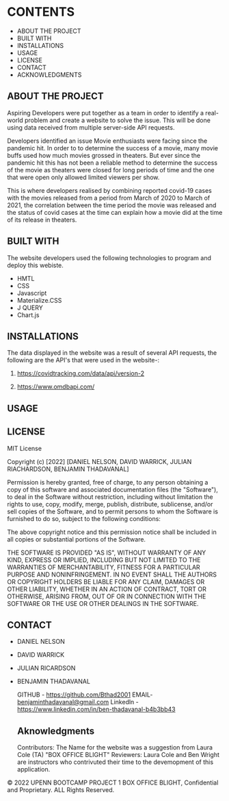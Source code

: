 # CONTENTS

* ABOUT THE PROJECT
* BUILT WITH 
* INSTALLATIONS
* USAGE
* LICENSE 
* CONTACT 
* ACKNOWLEDGMENTS


## ABOUT THE PROJECT
Aspiring Developers were put together as a team in order to identify a real-world problem and create a website to solve the issue. This will be done using data received from multiple server-side API requests. 

Developers identified an issue Movie enthusiasts were facing since the pandemic hit. In order to to determine the success of a movie, many movie buffs used how much movies grossed in theaters. But ever since the pandemic hit this has not been a reliable method to determine the success of the movie as theaters were closed for long periods of time and the one that were open only allowed limited viewers per show. 

This is where developers realised by combining reported covid-19 cases with the movies released from a period from March of 2020 to March of 2021, the correlation between the time period the movie was released and the status of covid cases at the time can explain how a movie did at the time of its release in theaters. 

## BUILT WITH

The website developers used the following technologies to program and deploy this webiste. 

   * HMTL
   * CSS 
   * Javascript
   * Materialize.CSS
   * J QUERY
   * Chart.js

## INSTALLATIONS

The data displayed in the website was a result of several API requests, the following are the API's that were used in the website-:

1.  https://covidtracking.com/data/api/version-2

2. https://www.omdbapi.com/

## USAGE

## LICENSE

MIT License

Copyright (c) [2022] [DANIEL NELSON, DAVID WARRICK, JULIAN RIACHARDSON, BENJAMIN THADAVANAL]

Permission is hereby granted, free of charge, to any person obtaining a copy
of this software and associated documentation files (the "Software"), to deal
in the Software without restriction, including without limitation the rights 
to use, copy, modify, merge, publish, distribute, sublicense, and/or sell
copies of the Software, and to permit persons to whom the Software is
furnished to do so, subject to the following conditions:

The above copyright notice and this permission notice shall be included in all
copies or substantial portions of the Software.

THE SOFTWARE IS PROVIDED "AS IS", WITHOUT WARRANTY OF ANY KIND, EXPRESS OR
IMPLIED, INCLUDING BUT NOT LIMITED TO THE WARRANTIES OF MERCHANTABILITY,
FITNESS FOR A PARTICULAR PURPOSE AND NONINFRINGEMENT. IN NO EVENT SHALL THE
AUTHORS OR COPYRIGHT HOLDERS BE LIABLE FOR ANY CLAIM, DAMAGES OR OTHER
LIABILITY, WHETHER IN AN ACTION OF CONTRACT, TORT OR OTHERWISE, ARISING FROM,
OUT OF OR IN CONNECTION WITH THE SOFTWARE OR THE USE OR OTHER DEALINGS IN THE
SOFTWARE.

## CONTACT

* DANIEL NELSON

* DAVID WARRICK

* JULIAN RICARDSON 

* BENJAMIN THADAVANAL

  GITHUB - https://github.com/Bthad2001
  EMAIL- benjaminthadavanal@gmail.com
  Linkedln -https://www.linkedin.com/in/ben-thadavanal-b4b3bb43

  ## Aknowledgments
  Contributors: The Name for the website was a suggestion from Laura Cole (TA) "BOX OFFICE BLIGHT"
 Reviewers: Laura Cole and Ben Wright are instructors who contrivuted their time to the devemopment of this application.

  

© 2022 UPENN BOOTCAMP PROJECT 1 BOX OFFICE BLIGHT, Confidential and Proprietary. ALL Rights Reserved. 